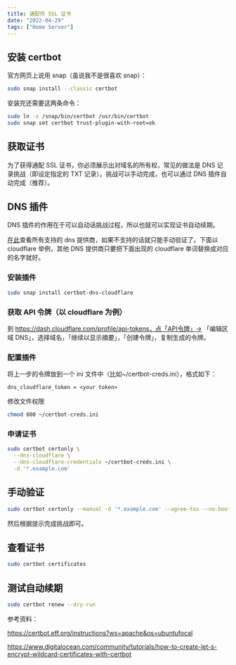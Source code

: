 ```yaml
---
title: 通配符 SSL 证书
date: "2022-04-29"
tags: ["Home Server"]
---
```

## 安装 certbot

官方网页上说用 snap（虽说我不是很喜欢 snap）：

```sh
sudo snap install --classic certbot
```

安装完还需要这两条命令：

```sh
sudo ln -s /snap/bin/certbot /usr/bin/certbot
sudo snap set certbot trust-plugin-with-root=ok
```

## 获取证书

为了获得通配 SSL 证书，你必须展示出对域名的所有权，常见的做法是 DNS 记录挑战（即设定指定的 TXT 记录）。挑战可以手动完成，也可以通过 DNS 插件自动完成（推荐）。

## DNS 插件

DNS 插件的作用在于可以自动话挑战过程，所以也就可以实现证书自动续期。

[在此](https://eff-certbot.readthedocs.io/en/stable/using.html#dns-plugins)查看所有支持的 dns 提供商，如果不支持的话就只能手动验证了。下面以 cloudflare 举例，其他 DNS 提供商只要把下面出现的 cloudflare 单词替换成对应的名字就好。

### 安装插件

```sh
sudo snap install certbot-dns-cloudflare
```

### 获取 API 令牌（以 cloudflare 为例）

到 https://dash.cloudflare.com/profile/api-tokens，点「API令牌」-> 「编辑区域 DNS」，选择域名，「继续以显示摘要」，「创建令牌」，复制生成的令牌。

### 配置插件

将上一步的令牌放到一个 ini 文件中（比如~/certbot-creds.ini），格式如下：

```
dns_cloudflare_token = <your token>
```

修改文件权限

```sh
chmod 600 ~/certbot-creds.ini
```

### 申请证书

```sh
sudo certbot certonly \
  --dns-cloudflare \
  --dns-cloudflare-credentials ~/certbot-creds.ini \
  -d '*.example.com'
```

## 手动验证

```sh
sudo certbot certonly --manual -d '*.example.com' --agree-tos --no-bootstrap --manual-public-ip-logging-ok --preferred-challenges dns-01 --server https://acme-v02.api.letsencrypt.org/directory
```

然后根据提示完成挑战即可。

## 查看证书

```sh
sudo certbot certificates
```

## 测试自动续期

```sh
sudo certbot renew --dry-run
```

参考资料：

https://certbot.eff.org/instructions?ws=apache&os=ubuntufocal

https://www.digitalocean.com/community/tutorials/how-to-create-let-s-encrypt-wildcard-certificates-with-certbot
